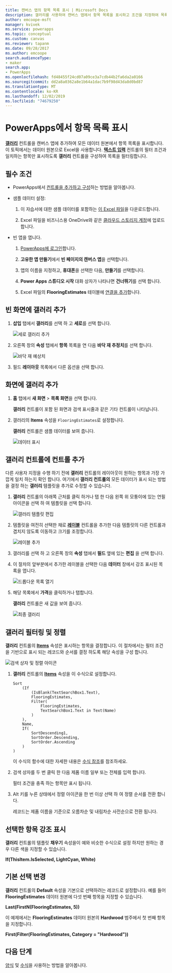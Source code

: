 ```yaml
---
title: 캔버스 앱의 항목 목록 표시 | Microsoft Docs
description: 갤러리를 사용하여 캔버스 앱에서 항목 목록을 표시하고 조건을 지정하여 목록을 필터링합니다.
author: emcoope-msft
manager: kvivek
ms.service: powerapps
ms.topic: conceptual
ms.custom: canvas
ms.reviewer: tapanm
ms.date: 09/28/2017
ms.author: emcoope
search.audienceType:
- maker
search.app:
- PowerApps
ms.openlocfilehash: fd48455f24cd07a09ce3a7cdb44b2fa6da2a0166
ms.sourcegitcommit: dd2a8a0362a8e1b64a1dac7b9f98d43da8d0bd87
ms.translationtype: MT
ms.contentlocale: ko-KR
ms.lasthandoff: 12/02/2019
ms.locfileid: "74679250"
---
```

# <a name="show-a-list-of-items-in-powerapps"></a>PowerApps에서 항목 목록 표시

**[갤러리](controls/control-gallery.md)** 컨트롤을 캔버스 앱에 추가하여 모든 데이터 원본에서 항목 목록을 표시합니다. 이 토픽에서는 데이터 원본으로 Excel을 사용합니다. **[텍스트 입력](controls/control-text-input.md)** 컨트롤의 필터 조건과 일치하는 항목만 표시하도록 **갤러리** 컨트롤을 구성하여 목록을 필터링합니다.

## <a name="prerequisites"></a>필수 조건

- PowerApps에서 [컨트롤을 추가하고 구성](add-configure-controls.md)하는 방법을 알아봅니다.

- 샘플 데이터 설정:
    1. 이 자습서에 대한 샘플 데이터를 포함하는 [이 Excel 파일](https://az787822.vo.msecnd.net/documentation/get-started-from-data/FlooringEstimates.xlsx)을 다운로드합니다.

    2. Excel 파일을 비즈니스용 OneDrive와 같은 [클라우드 스토리지 계정](connections/cloud-storage-blob-connections.md)에 업로드합니다.

- 빈 앱을 엽니다.
    1. [PowerApps에 로그인](https://make.powerapps.com?utm_source=padocs&utm_medium=linkinadoc&utm_campaign=referralsfromdoc)합니다.

    1. **고유한 앱 만들기**에서 **빈 페이지의 캔버스 앱**을 선택합니다.

    1. 앱의 이름을 지정하고, **휴대폰**을 선택한 다음, **만들기**를 선택합니다.

    1. **Power Apps 스튜디오 시작** 대화 상자가 나타나면 **건너뛰기**를 선택 합니다.

    1. Excel 파일의 **FlooringEstimates** 테이블에 [연결을 추가](add-data-connection.md)합니다.

## <a name="add-a-gallery-to-a-blank-screen"></a>빈 화면에 갤러리 추가

1. **삽입** 탭에서 **갤러리**를 선택 하 고 **세로**를 선택 합니다.

    ![세로 갤러리 추가](./media/add-gallery/gallery-dropdown.png)

1. 오른쪽 창의 **속성** 탭에서 **항목** 목록을 연 다음 **바닥 재 추정치**를 선택 합니다.

    ![바닥 재 예상치](./media/add-gallery/select-layout.png)

1. 필드 **레이아웃** 목록에서 다른 옵션을 선택 합니다.

## <a name="add-a-gallery-in-a-screen"></a>화면에 갤러리 추가

1. **홈** 탭에서 **새 화면** > **목록 화면**을 선택 합니다.

    **갤러리** 컨트롤이 포함 된 화면과 검색 표시줄과 같은 기타 컨트롤이 나타납니다.

1. 갤러리의 **Items** 속성을 `FlooringEstimates`로 설정합니다.

    **갤러리** 컨트롤은 샘플 데이터를 보여 줍니다.

    ![데이터 표시](./media/add-gallery/show-data-default.png)

## <a name="add-a-control-to-the-gallery-control"></a>갤러리 컨트롤에 컨트롤 추가
다른 사용자 지정을 수행 하기 전에 **갤러리** 컨트롤의 레이아웃이 원하는 항목과 가장 가깝게 일치 하는지 확인 합니다. 여기에서 **갤러리 컨트롤의** 모든 데이터가 표시 되는 방법을 결정 하는 **갤러리** 템플릿을 추가로 수정할 수 있습니다.

1. **갤러리** 컨트롤의 아래쪽 근처를 클릭 하거나 탭 한 다음 왼쪽 위 모퉁이에 있는 연필 아이콘을 선택 하 여 템플릿을 선택 합니다.

    ![갤러리 템플릿 편집](./media/add-gallery/edit-item.png)

2. 템플릿을 여전히 선택한 채로 **[레이블](controls/control-text-box.md)** 컨트롤을 추가한 다음 템플릿의 다른 컨트롤과 겹치지 않도록 이동하고 크기를 조정합니다.

    ![레이블 추가](./media/add-gallery/add-text-box.png)

3. 갤러리를 선택 하 고 오른쪽 창의 **속성** 탭에서 **필드** 옆에 있는 **편집** 을 선택 합니다.

4. 이 절차의 앞부분에서 추가한 레이블을 선택한 다음 **데이터** 창에서 강조 표시된 목록을 엽니다.

    ![드롭다운 목록 열기](./media/add-gallery/open-dropdown.png)

5. 해당 목록에서 **가격**을 클릭하거나 탭합니다.

    **갤러리** 컨트롤은 새 값을 보여 줍니다.

    ![최종 갤러리](./media/add-gallery/final-gallery.png)

## <a name="filter-and-sort-a-gallery"></a>갤러리 필터링 및 정렬
**갤러리** 컨트롤의 **[Items](controls/properties-core.md)** 속성은 표시하는 항목을 결정합니다. 이 절차에서는 필터 조건을 기반으로 표시 되는 레코드와 순서를 결정 하도록 해당 속성을 구성 합니다.

![검색 상자 및 정렬 아이콘](./media/add-gallery/text-search-box.png)

1. **갤러리** 컨트롤의 **[Items](controls/properties-core.md)** 속성을 이 수식으로 설정합니다.

    ```powerapps-dot
    Sort
        (If
            (IsBlank(TextSearchBox1.Text),
            FlooringEstimates,
            Filter(
                FlooringEstimates,
                TextSearchBox1.Text in Text(Name)
            )
        ),
        Name,
        If(
            SortDescending1,
            SortOrder.Descending,
            SortOrder.Ascending
        )
    )
    ```

    이 수식의 함수에 대한 자세한 내용은 [수식 참조](formula-reference.md)를 참조하세요.

1. 검색 상자를 두 번 클릭 한 다음 제품 이름 일부 또는 전체를 입력 합니다.

    필터 조건을 충족 하는 항목만 표시 됩니다.

1. Alt 키를 누른 상태에서 정렬 아이콘을 한 번 이상 선택 하 여 정렬 순서를 전환 합니다.

    레코드는 제품 이름을 기준으로 오름차순 및 내림차순 사전순으로 전환 됩니다.

## <a name="highlight-the-selected-item"></a>선택한 항목 강조 표시
**갤러리** 컨트롤의 템플릿 **채우기** 속성을이 예와 비슷한 수식으로 설정 하지만 원하는 경우 다른 색을 지정할 수 있습니다.

**If(ThisItem.IsSelected, LightCyan, White)**

## <a name="change-the-default-selection"></a>기본 선택 변경
**갤러리** 컨트롤의 **Default** 속성을 기본으로 선택하려는 레코드로 설정합니다. 예를 들어 **FlooringEstimates** 데이터 원본에 다섯 번째 항목을 지정할 수 있습니다.

**Last(FirstN(FlooringEstimates, 5))**

이 예제에서는 **FlooringEstimates** 데이터 원본의 **Hardwood** 범주에서 첫 번째 항목을 지정합니다.

**First(Filter(FlooringEstimates, Category = "Hardwood"))**

## <a name="next-steps"></a>다음 단계
[양식](working-with-forms.md) 및 [수식](working-with-formulas.md)을 사용하는 방법을 알아봅니다.
